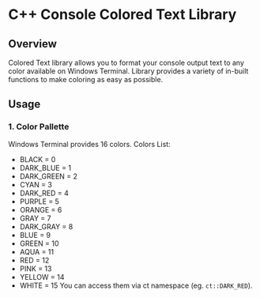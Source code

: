 # C++ Console Colored Text Library
## Overview
Colored Text library allows you to format your console output text to any color available on Windows Terminal.
Library provides a variety of in-built functions to make coloring as easy as possible.
## Usage
### 1. Color Pallette
Windows Terminal provides 16 colors.
Colors List:
- BLACK = 0
- DARK_BLUE = 1
- DARK_GREEN = 2
- CYAN = 3
- DARK_RED = 4
- PURPLE = 5
- ORANGE = 6
- GRAY = 7
- DARK_GRAY = 8
- BLUE = 9
- GREEN = 10
- AQUA = 11
- RED = 12
- PINK = 13
- YELLOW = 14
- WHITE = 15
You can access them via ct namespace (eg. `ct::DARK_RED`).
